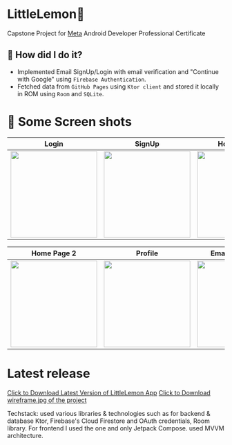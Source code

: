 # LittleLemon🍋
Capstone Project for [Meta](https://github.com/facebook) Android Developer Professional Certificate

## 🚀 How did I do it?

- Implemented Email SignUp/Login with email verification and "Continue with Google" using `Firebase Authentication`.
- Fetched data from `GitHub Pages` using `Ktor client` and stored it locally in ROM using `Room` and `SQLite`.


# 📸 Some Screen shots
| Login | SignUp | Home Page 1 |
|---------|---------|--------------|
| <img src="https://nilayg26.github.io/Animation/LittleLemonAssets/LittleLemonAssets37.40.jpeg" width="200"/> | <img src="https://nilayg26.github.io/Animation/LittleLemonAssets/LittleLemonAssets38.52.jpeg" width="200"/> | <img src="https://nilayg26.github.io/Animation/LittleLemonAssets/LittleLemonAssets37.35.jpeg" width="200"/> |

| Home Page 2 | Profile | Email Verification |
|--------------|---------|---------------------|
| <img src="https://nilayg26.github.io/Animation/LittleLemonAssets/LittleLemonAssets38.55.jpeg" width="200"/> | <img src="https://nilayg26.github.io/Animation/LittleLemonAssets/LittleLemonAssets37.37.jpeg" width="200"/> | <img src="https://nilayg26.github.io/Animation/LittleLemonAssets/LittleLemonAssets38.54.jpeg" width="200"/> |


# Latest release 
[Click to Download Latest Version of LittleLemon App](https://github.com/nilayg26/LittleLemon/releases/download/v1.0.1/app-release.apk)
[Click to Download wireframe.jpg of the project](https://github.com/nilayg26/LittleLemon/releases/download/v1.0.1/wireframe.jpg)

Techstack: used various libraries & technologies such as for backend & database Ktor, Firebase's Cloud Firestore and OAuth credentials, Room library. For frontend I used the one and only Jetpack Compose. used MVVM architecture.

